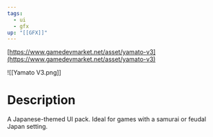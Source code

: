 ```yaml
---
tags:
  - ui
  - gfx
up: "[[GFX]]"
---
```

[https://www.gamedevmarket.net/asset/yamato-v3](https://www.gamedevmarket.net/asset/yamato-v3)

![[Yamato V3.png]]

# Description
A Japanese-themed UI pack. Ideal for games with a samurai or feudal Japan setting.
